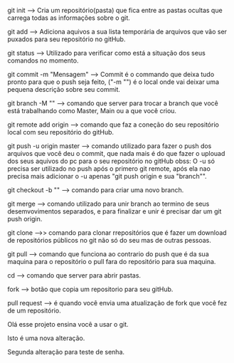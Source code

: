 git init --> Cria um repositório(pasta) que fica entre as pastas ocultas que carrega todas as informações sobre o git.

git add --> Adiciona aquivos a sua lista temporária de arquivos que vão ser puxados para seu repositório no gitHub.

git status --> Utilizado para verificar como está a situação dos seus comandos no momento.

git commit -m "Mensagem" --> Commit é o commando que deixa tudo pronto para que o push seja feito, ("-m "") é o local onde vai deixar uma pequena descrição sobre seu commit.

git branch -M "" --> comando que server para trocar a branch que você está trabalhando como Master, Main ou a que você criou.

git remote add origin --> comando que faz a coneção do seu repositório local com seu repositório do gitHub.

git push -u origin master --> comando utilizado para fazer o push dos arquivos que você deu o commit, que nada mais é do que fazer o uplouad dos seus aquivos do pc para o seu repositório no gitHub
obss: O -u só precisa ser utilizado no push após o primero git remote, após ela nao precisa mais adicionar o -u apenas "git push origin e sua "branch"".

git checkout -b "" --> comando para criar uma novo branch.

git merge --> comando utilizado para unir branch ao termino de seus desemvovimentos separados, e para finalizar e unir é precisar dar um git push origin.

git clone -->> comando para clonar rrepositórios que é fazer um download de repositórios públicos no git não só do seu mas de outras pessoas.

git pull --> comando que funciona ao contrario do push que é da sua maquina para o repositório o pull fara do repositório para sua maquina.

cd --> comando que server para abrir pastas.

fork --> botão que copia um repositorio para seu gitHub.

pull request --> é quando você envia uma atualização de fork que você fez de um repositório.


Olá esse projeto ensina você a usar o git.

Isto é uma nova alteração.

Segunda alteração para teste de senha.